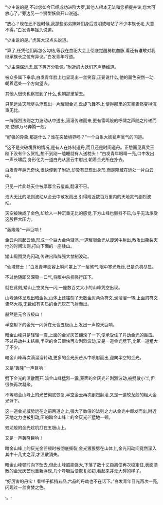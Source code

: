 
“少主说的是,不过您如今已经成功进阶大罗,其他人根本无法和您相提并论,您大可放心了。”旁边另一个狮型妖兽开口说道。

“放心？现在还不是时候,我那些弟弟妹妹们身后或明或暗站了不少本族长老,大意不得。”白发青年摇头说道。

“少主说的是。”虎斑大汉点头说道。

“算了,任凭他们再怎么勾结,等我在血祀大会上彻底觉醒梼杌血脉,看还有谁敢对我继承族长之位有异议。”白发青年哼道。

“少主深谋远虑,属下等万分钦佩。”附近的大妖们齐声恭维道。

被众多属下奉承,白发青年脸上也显现出一丝笑容,正要说什么,他的面色突然一动,朝着远处一个方向望去。

其他人很快也察觉到了什么,也朝那里望去。

只见远处天际尽头浮现出一片耀眼金光,盘旋飞舞不止,使得那里的天空骤然变得沉重无比。

一阵强烈法则之力波动从中透出,滚滚传递而来,更有雷鸣般的呼啸之声随之传递而来,仿佛万马奔腾一般。

“好强的异象,那是什么？谁在突破境界吗？”一个白象大妖瓮声瓮气的问道。

“这不是突破境界的情况,是有人在炼制道丹,而且还是时间道丹。正愁面见真灵王陛下没有什么贺礼,想不到刚一瞌睡就有人送枕头！”白发青年眼睛一亮,口中发出一声长啸后,身形化为一道白光从黑云中射出,朝着金光所在扑去。

白发青年遁光奇快,很快便到了附近,却没有显现出身形,而是隐藏在远处一片白云中。

只见一片此处天空被厚厚金云覆盖,翻滚不已。

浩大无比的法则波动从金云中散发而出,引得附近数百万里内的天地灵气剧烈波动。

天空被映成了金色,却给人一种沉重无比的感觉,下方山峰也颤抖不已,似乎无法承受这股巨大压力。

“轰隆隆”一声巨响！

金云内风起云涌,形成一个巨大金色漩涡,一道耀眼金光从漩涡中射出,散发出撕裂天地的时间法则,打向下面的一座矮山。

矮山周围灵光闪动,传递出阵阵强大禁制波动。

“仙域修士！”白发青年面容上瞬间罩上了一层煞气,眼中寒光烁烁,已是杀机尽显。

不过他随即又深吸一口气,将眼中杀机强行压下。

就在此刻,矮山上空灵光一闪,一座数百丈大小的山峰凭空出现。

山峰通体呈现出暗金色,山体上还铭刻了无数金灰两色符文,滴溜溜一转,上面的符文骤然大亮,无数如有实质的金光灰芒飞射而出。

赫然是元合五极山！

半空射下的金光一闪劈在元合五极山上,发出一声惊天巨响。

暗金山峰只是轻轻一震,上面的金光灰芒翻滚了一下,便承受住了丹劫金光的轰击。不过丹劫并未结束,半空的金云很快再次剧烈波动,又是一道金光劈下,比第一道粗大了不少。

暗金山峰再次滴溜溜转动,更多的金光灰芒从中喷射而出,迎向半空的金光。

又是“轰隆”一声巨响！

劈下金光的溃散而开,暗金山峰猛烈一震,表面的金灰光芒剧烈波动,被劈散小半,但很快再次凝聚。

不等暗金山峰上的光芒彻底恢复,半空金云再次剧烈翻滚,又是一道蛟龙般的粗大金光劈下。

这一道金光威势远在之前两道之上,强大了数倍的法则之力从金光中爆发而出,附近天地之力也被引动,压的暗金山峰上的金灰光芒猛地一顿。

蛟龙般的金光趁机打在五极山上。

又是一声轰隆巨响！

暗金山峰上的灰光金芒顿时被彻底撕裂,金光狠狠劈在山体上,金光闪动间竟然深入其中十几丈之深,才溃散消失。

暗金山峰顿时向下坠去,但此山峰威能强大,下落了数十丈距离便再次稳定住,表面溃散的金光灰芒也重新浮现,几个呼吸后便恢复如初,看起来并无大碍的样子。

“好厉害的丹宝！看样子抵挡五品,六品的丹劫也不在话下。”白发青年目光再次一亮,闪现过一丝贪婪之色。

:。: